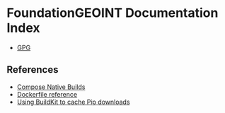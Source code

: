 # FoundationGEOINT Documentation Index

* [GPG](./gpg.md)

## References

* [Compose Native Builds](https://docs.docker.com/compose/reference/build/#native-build-using-the-docker-cli)
* [Dockerfile reference](https://hub.docker.com/r/docker/dockerfile)
* [Using BuildKit to cache Pip downloads](https://pythonspeed.com/articles/docker-cache-pip-downloads/)

